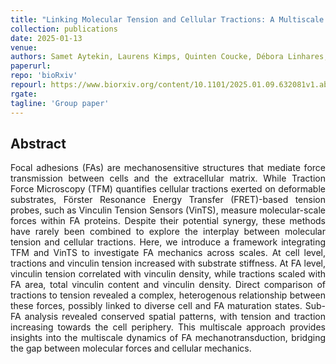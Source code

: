 ```yaml
---
title: "Linking Molecular Tension and Cellular Tractions: A Multiscale Approach to Focal Adhesion Mechanics"
collection: publications
date: 2025-01-13
venue:
authors: Samet Aytekin, Laurens Kimps, Quinten Coucke, Débora Linhares, Swaraj Deodhar, Ruth Cardinaels, Mar Cóndor, Jorge Barrasa-Fano, Hans Van Oosterwyck, Susana Rocha
paperurl:
repo: 'bioRxiv'
repourl: https://www.biorxiv.org/content/10.1101/2025.01.09.632081v1.abstract
rgate:
tagline: 'Group paper'
---
```


<h2> Abstract </h2>
<p align= "justify">
Focal adhesions (FAs) are mechanosensitive structures that mediate force transmission between cells and the extracellular matrix. While Traction Force Microscopy (TFM) quantifies cellular tractions exerted on deformable substrates, Förster Resonance Energy Transfer (FRET)-based tension probes, such as Vinculin Tension Sensors (VinTS), measure molecular-scale forces within FA proteins. Despite their potential synergy, these methods have rarely been combined to explore the interplay between molecular tension and cellular tractions. Here, we introduce a framework integrating TFM and VinTS to investigate FA mechanics across scales. At cell level, tractions and vinculin tension increased with substrate stiffness. At FA level, vinculin tension correlated with vinculin density, while tractions scaled with FA area, total vinculin content and vinculin density. Direct comparison of tractions to tension revealed a complex, heterogenous relationship between these forces, possibly linked to diverse cell and FA maturation states. Sub-FA analysis revealed conserved spatial patterns, with tension and traction increasing towards the cell periphery. This multiscale approach provides insights into the multiscale dynamics of FA mechanotransduction, bridging the gap between molecular forces and cellular mechanics.
